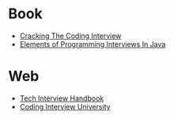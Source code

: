# Book
+ [Cracking The Coding Interview](pdf/Cracking-the-Coding-Interview-6th-Edition.pdf)
+ [Elements of Programming Interviews In Java](pdf/Elements-of-Programming-Interviews-In-Java.pdf)

# Web
+ [Tech Interview Handbook](https://github.com/yangshun/tech-interview-handbook)
+ [Coding Interview University](https://github.com/jwasham/coding-interview-university)